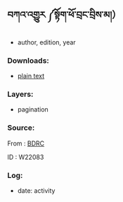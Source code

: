 ## བཀའ་འགྱུར ༼སྟོག་ཕོ་བྲང་བྲིས་མ།）
- author, edition, year

### Downloads:
- [plain text](https://github.com/OpenPecha/P000003/releases/download/v01/3.zip)

### Layers:
- pagination

### Source: 
From : [BDRC](https://www.tbrc.org/?locale=bo#!rid=W22083)

ID : W22083


### Log:
- date: activity
